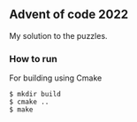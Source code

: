 ## Advent of code 2022

My solution to the puzzles.

### How to run

For building using Cmake

``` shell
$ mkdir build
$ cmake ..
$ make
```